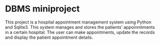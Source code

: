 # DBMS miniproject
This project is a hospital appointment management system using Python and Sqlite3. This system manages and stores the patients’ appoinmtments in a certain hospital. The user can make appointments, update the records and display the patient appointment details. 
